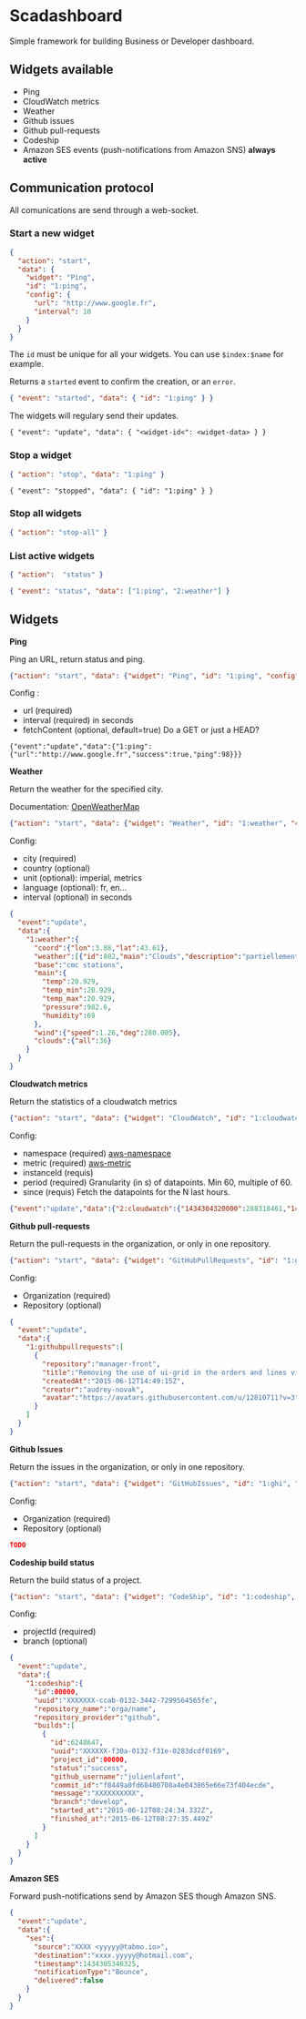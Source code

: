 # Scadashboard

Simple framework for building Business or Developer dashboard.

## Widgets available

 * Ping
 * CloudWatch metrics
 * Weather
 * Github issues
 * Github pull-requests
 * Codeship
 * Amazon SES events (push-notifications from Amazon SNS) **always active**

## Communication protocol

All comunications are send through a web-socket.

### Start a new widget

```json
{
  "action": "start",
  "data": {
    "widget": "Ping",
    "id": "1:ping",
    "config": {
      "url": "http://www.google.fr",
      "interval": 10
    }
  }
}
```

The `id` must be unique for all your widgets. You can use `$index:$name` for example.

Returns a `started` event to confirm the creation, or an `error`.

```json
{ "event": "started", "data": { "id": "1:ping" } }
```

The widgets will regulary send their updates.

```
{ "event": "update", "data": { "<widget-id<": <widget-data> } }
```
### Stop a widget

```json
{ "action": "stop", "data": "1:ping" }
```

```
{ "event": "stopped", "data": { "id": "1:ping" } }
```

### Stop all widgets

```json
{ "action": "stop-all" }
```

### List active widgets

```json
{ "action":  "status" }
```

```json
{ "event": "status", "data": ["1:ping", "2:weather"] }
```

## Widgets

**Ping**

Ping an URL, return status and ping.

```json
{"action": "start", "data": {"widget": "Ping", "id": "1:ping", "config": {"url": "http://www.google.fr", "fetchContent": true, "interval": 1}}}
```

Config : 
 * url (required)
 * interval (required) in seconds
 * fetchContent (optional, default=true) Do a GET or just a HEAD?

```
{"event":"update","data":{"1:ping":{"url":"http://www.google.fr","success":true,"ping":98}}}
```

**Weather**

Return the weather for the specified city.

Documentation: [OpenWeatherMap](http://openweathermap.org/current)

```json
{"action": "start", "data": {"widget": "Weather", "id": "1:weather", "config": {"interval": 60, "city": "Montpellier", "country": "fr", "unit": "metric", "language": "fr"}}}
```

Config:

 * city (required)
 * country (optional)
 * unit (optional): imperial, metrics
 * language (optional): fr, en...
 * interval (optional) in seconds

```json
{
  "event":"update",
  "data":{
    "1:weather":{
      "coord":{"lon":3.88,"lat":43.61},
      "weather":[{"id":802,"main":"Clouds","description":"partiellement ensoleillé","icon":"03d"}],
      "base":"cmc stations",
      "main":{
        "temp":20.929,
        "temp_min":20.929,
        "temp_max":20.929,
        "pressure":982.6,
        "humidity":69
      },
      "wind":{"speed":1.26,"deg":280.005},
      "clouds":{"all":36}
    }
  }
}
```

**Cloudwatch metrics**

Return the statistics of a cloudwatch metrics

```json
{"action": "start", "data": {"widget": "CloudWatch", "id": "1:cloudwatch", "config": {"interval": 1, "namespace": "AWS/EC2", "metric": "NetworkIn", "instanceId": "i-7fc786d5", "period": 60, "since": 1 }}}
```

Config:
 * namespace (required) [aws-namespace](http://docs.aws.amazon.com/AmazonCloudWatch/latest/DeveloperGuide/aws-namespaces.html)
 * metric (required) [aws-metric](http://docs.aws.amazon.com/AmazonCloudWatch/latest/DeveloperGuide/ec2-metricscollected.html)
 * instanceId (requis)
 * period (required) Granularity (in s) of datapoints. Min 60, multiple of 60.
 * since (requis) Fetch the datapoints for the N last hours.

```json
{"event":"update","data":{"2:cloudwatch":{"1434304320000":288318461,"1434302040000":288558051,"1434303360000":288834271,"1434303540000":290506134,"1434304020000":287059788,"1434303960000":285087595,"1434303900000":288596710,"1434300900000":288018407,"1434303480000":293454792,"1434303420000":288138737,"1434303240000":289734447,"1434302460000":289559817,"1434301680000":293763600,"1434302640000":289669546,"1434303120000":289487857,"1434301440000":290510582,"1434303060000":292413611,"1434301860000":293872165,"1434301020000":288144432,"1434302940000":290112439,"1434301380000":293555723,"1434302580000":294265180,"1434301620000":287092116,"1434304140000":288919045,"1434304200000":293733757,"1434302340000":290091144,"1434301500000":288406488,"1434303840000":283264921,"1434302160000":288652301,"1434303300000":294559430,"1434302220000":289853774,"1434300780000":288505197,"1434302400000":295451706,"1434302700000":293270383,"1434302280000":295240917,"1434301140000":288049709,"1434301200000":288458455,"1434301740000":291084616,"1434304080000":290330646,"1434302100000":292291300,"1434303780000":299295933,"1434301320000":288738105,"1434302760000":288186256,"1434303720000":291789206,"1434302880000":294139651,"1434301080000":292955182,"1434300960000":292275011,"1434303000000":291427933,"1434301800000":287729249,"1434301920000":287522892,"1434301560000":295091110,"1434302820000":290415301,"1434302520000":288013478,"1434304260000":288334542,"1434303600000":295374975,"1434300840000":292344576,"1434303180000":294121771,"1434303660000":290316364,"1434301260000":293424137,"1434301980000":293376282}}}
```

**Github pull-requests**

Return the pull-requests in the organization, or only in one repository.

```json
{"action": "start", "data": {"widget": "GitHubPullRequests", "id": "1:ghpr", "config": {"organization": "tabmo", "repository": "manager-front", "interval": 60}}}
```

Config:
 * Organization (required)
 * Repository (optional)

```json
{
  "event":"update",
  "data":{
    "1:githubpullrequests":[
      {
        "repository":"manager-front",
        "title":"Removing the use of ui-grid in the orders and lines view because of t…",
        "createdAt":"2015-06-12T14:49:15Z",
        "creator":"audrey-novak",
        "avatar":"https://avatars.githubusercontent.com/u/12810711?v=3"
      }
    ]
  }
}
```

**Github Issues**

Return the issues in the organization, or only in one repository.

```json
{"action": "start", "data": {"widget": "GitHubIssues", "id": "1:ghi", "config": {"organization": "tabmo", "repository": "manager-front", "interval": 60}}}
```
Config:
 * Organization (required)
 * Repository (optional)

```json
TODO
```

**Codeship build status**

Return the build status of a project.

```json
{"action": "start", "data": {"widget": "CodeShip", "id": "1:codeship", "config": {"projectId": "76XXX", "branch": "develop", "interval": 60}}}
```
Config:
 * projectId (required)
 * branch (optional)

```json
{
  "event":"update",
  "data":{
    "1:codeship":{
      "id":00000,
      "uuid":"XXXXXXX-ccab-0132-3442-7299564565fe",
      "repository_name":"orga/name",
      "repository_provider":"github",
      "builds":[
        {
          "id":6248647,
          "uuid":"XXXXXX-f30a-0132-f31e-0283dcdf0169",
          "project_id":00000,
          "status":"success",
          "github_username":"julienlafont",
          "commit_id":"f8449a0fd68480708a4e043865e66e73f404ecde",
          "message":"XXXXXXXXXX",
          "branch":"develop",
          "started_at":"2015-06-12T08:24:34.332Z",
          "finished_at":"2015-06-12T08:27:35.449Z"
        }
      ]
    }
  }
}
```

**Amazon SES**

Forward push-notifications send by Amazon SES though Amazon SNS.

```json
{
  "event":"update",
  "data":{
    "ses":{
      "source":"XXXX <yyyyy@tabmo.io>",
      "destination":"xxxx.yyyyy@hotmail.com",
      "timestamp":1434305346325,
      "notificationType":"Bounce",
      "delivered":false
    }
  }
}
```
